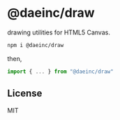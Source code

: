# @daeinc/draw

drawing utilities for HTML5 Canvas.

```sh
npm i @daeinc/draw
```

then,

```ts
import { ... } from "@daeinc/draw"
```

## License

MIT
